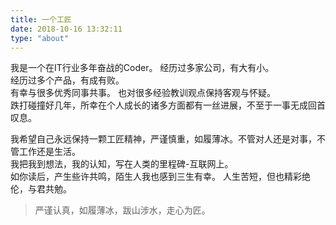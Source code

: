 ```yaml
---
title: 一个工匠
date: 2018-10-16 13:32:11
type: "about"
---
```


我是一个在IT行业多年奋战的Coder。
经历过多家公司，有大有小。  
经历过多个产品，有成有败。  
有幸与很多优秀同事共事。
也对很多经验教训观点保持客观与怀疑。  
跌打碰撞好几年，所幸在个人成长的诸多方面都有一丝进展，不至于一事无成回首叹息。

我希望自己永远保持一颗工匠精神，严谨慎重，如履薄冰。不管对人还是对事，不管工作还是生活。  
我把我到想法，我的认知，写在人类的里程碑-互联网上。  
如你读后，产生些许共鸣，陌生人我也感到三生有幸。 
人生苦短，但也精彩绝伦，与君共勉。

> 严谨认真，如履薄冰，跋山涉水，走心为匠。

